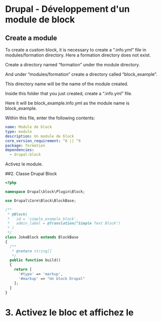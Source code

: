 # Drupal - Développement d'un module de block

## Create a module

To create a custom block, it is necessary to create a “.info.yml” file in modules/formation directory.
Here a formation directory does not exist.

Create a directory named “formation” under the module directory.

And under “modules/formation” create a directory called “block_example”.

This directory name will be the name of the module created.

Inside this folder that you just created, create a “<module name>.info.yml” file.

Here it will be block_example.info.yml as the module name is block_example.

Within this file, enter the following contents:

```yaml
name: Module de block
type: module
description: Un module de block
core_version_requirement: ^8 || ^9
package: formation
dependencies:
  - drupal:block
```

Activez le module.

##2. Classe Drupal Block

```php
<?php

namespace Drupal\block\Plugin\Block;

use Drupal\Core\Block\BlockBase;

/**
 * @Block(
 *   id = 'simple_example_block',
 *   admin_label = @Translation("Simple Text Block")
 * )
 */
class JokeBlock extends BlockBase
{
  /**
   * @return string[]
   */
  public function build()
  {
    return [
      '#type' => 'markup',
      '#markup' => "Un block Drupal"
    ];
  }
}
```

# 3. Activez le bloc et affichez le
